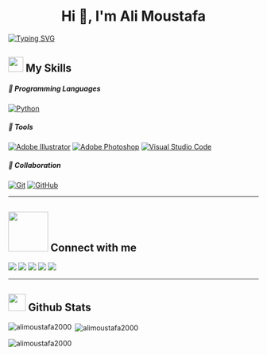 <h1 align="center">Hi 👋, I'm Ali Moustafa</h1>

[![Typing SVG](https://readme-typing-svg.herokuapp.com?size=25&width=500&lines=Welcome+to+my+GitHub+Profile)](https://git.io/typing-svg)

<h2><img src = "https://media2.giphy.com/media/QssGEmpkyEOhBCb7e1/giphy.gif?cid=ecf05e47a0n3gi1bfqntqmob8g9aid1oyj2wr3ds3mg700bl&rid=giphy.gif" width ="30"> My Skills</f2> 


##### 💪 Programming Languages
<a href="https://github.com/search?q=user%3ADenverCoder1+is%3Arepo+language%3Apython"><img alt="Python" src="https://img.shields.io/badge/Python-FFD43B?style=for-the-badge&logo=python&logoColor=blue"></a>

##### 💪 Tools
<a href="#"><img alt="Adobe Illustrator" src="https://img.shields.io/badge/Adobe%20Illustrator-FF9A00?style=for-the-badge&logo=adobe%20illustrator&logoColor=white"></a>
<a href="#"><img alt="Adobe Photoshop" src="https://img.shields.io/badge/Adobe%20Photoshop-31A8FF?style=for-the-badge&logo=Adobe%20Photoshop&logoColor=black"></a>
<a href="#"><img alt="Visual Studio Code" src="https://img.shields.io/badge/Visual_Studio_Code-0078D4?style=for-the-badge&logo=visual%20studio%20code&logoColor=white"></a>

##### 💪 Collaboration
<a href="#"><img alt="Git" src="https://img.shields.io/badge/GIT-E44C30?style=for-the-badge&logo=git&logoColor=white"></a>
<a href="#"><img alt="GitHub" src="https://img.shields.io/badge/GitHub-100000?style=for-the-badge&logo=github&logoColor=white"></a>

---

<h2> <img src='https://raw.githubusercontent.com/ShahriarShafin/ShahriarShafin/main/Assets/handshake.gif' width="80"> Connect with me </h2>
<p align="left">
<a href="https://linkedin.com/in/ali-moustafa2000"><img src="https://img.shields.io/badge/linkedin-0077B5.svg?style=for-the-badge&logo=linkedin&logoColor=ffffff"/></a> <a href="https://twitter.com/ali_moustafa200"><img src="https://img.shields.io/badge/Twitter-1DA1F2?style=for-the-badge&logo=twitter&logoColor=white"/></a> 
<a href="https://instagram.com/ali.moustafa_2000"><img src="https://img.shields.io/badge/Instagram-E4405F?style=for-the-badge&logo=instagram&logoColor=white"/></a>
<a href="https://www.behance.net/alimoustafa2000"><img src="https://img.shields.io/badge/Behance-0054F7?style=for-the-badge&logo=behance&logoColor=white"/></a>
<a href="https://www.youtube.com/c/AliMoustafa_2000"><img src="https://img.shields.io/badge/youtube-e00101.svg?style=for-the-badge&logo=youtube&logoColor=ffffff"/></a>    
      
  ---
    
<h2><img src = "https://i.pinimg.com/originals/65/c4/f4/65c4f452571be1261e9c623f7da488ac.gif" width ="35"> Github Stats </h2>

<p><img align="left" src="https://github-readme-stats.vercel.app/api/top-langs?username=alimoustafa2000&show_icons=true&theme=gruvbox&locale=en&layout=compact" alt="alimoustafa2000" /></p>

<p>&nbsp;<img align="center" src="https://github-readme-stats.vercel.app/api?username=alimoustafa2000&show_icons=true&theme=tokyonight&locale=en" alt="alimoustafa2000" /></p>

<p><img align="center" src="https://github-readme-streak-stats.herokuapp.com/?user=alimoustafa2000&" alt="alimoustafa2000" /></p>
